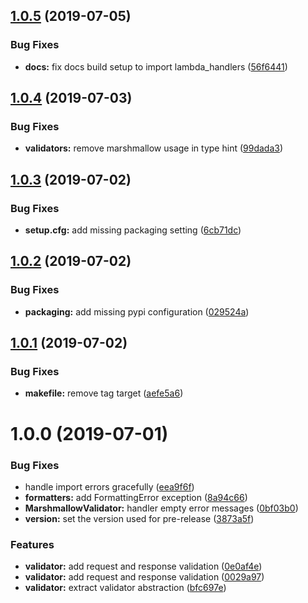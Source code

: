 ## [1.0.5](https://github.com/enter-at/lambda-handlers/compare/v1.0.4...v1.0.5) (2019-07-05)


### Bug Fixes

* **docs:** fix docs build setup to import lambda_handlers ([56f6441](https://github.com/enter-at/lambda-handlers/commit/56f6441))

## [1.0.4](https://github.com/enter-at/lambda-handlers/compare/v1.0.3...v1.0.4) (2019-07-03)


### Bug Fixes

* **validators:** remove marshmallow usage in type hint ([99dada3](https://github.com/enter-at/lambda-handlers/commit/99dada3))

## [1.0.3](https://github.com/enter-at/lambda-handlers/compare/v1.0.2...v1.0.3) (2019-07-02)


### Bug Fixes

* **setup.cfg:** add missing packaging setting ([6cb71dc](https://github.com/enter-at/lambda-handlers/commit/6cb71dc))

## [1.0.2](https://github.com/enter-at/lambda-handlers/compare/v1.0.1...v1.0.2) (2019-07-02)


### Bug Fixes

* **packaging:** add missing pypi configuration ([029524a](https://github.com/enter-at/lambda-handlers/commit/029524a))

## [1.0.1](https://github.com/enter-at/lambda-handlers/compare/v1.0.0...v1.0.1) (2019-07-02)


### Bug Fixes

* **makefile:** remove tag target ([aefe5a6](https://github.com/enter-at/lambda-handlers/commit/aefe5a6))

# 1.0.0 (2019-07-01)


### Bug Fixes

* handle import errors gracefully ([eea9f6f](https://github.com/enter-at/lambda-handlers/commit/eea9f6f))
* **formatters:** add FormattingError exception ([8a94c66](https://github.com/enter-at/lambda-handlers/commit/8a94c66))
* **MarshmallowValidator:** handler empty error messages ([0bf03b0](https://github.com/enter-at/lambda-handlers/commit/0bf03b0))
* **version:** set the version used for pre-release ([3873a5f](https://github.com/enter-at/lambda-handlers/commit/3873a5f))


### Features

* **validator:** add request and response validation ([0e0af4e](https://github.com/enter-at/lambda-handlers/commit/0e0af4e))
* **validator:** add request and response validation ([0029a97](https://github.com/enter-at/lambda-handlers/commit/0029a97))
* **validator:** extract validator abstraction ([bfc697e](https://github.com/enter-at/lambda-handlers/commit/bfc697e))
